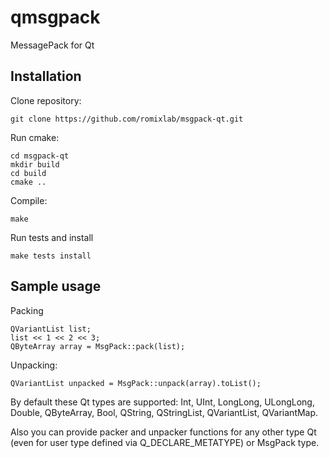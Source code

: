 qmsgpack
========

MessagePack for Qt

Installation
------------
Clone repository:
~~~
git clone https://github.com/romixlab/msgpack-qt.git
~~~

Run cmake:
~~~
cd msgpack-qt
mkdir build
cd build
cmake ..
~~~

Compile:
~~~
make
~~~

Run tests and install
~~~
make tests install
~~~

Sample usage
------------
Packing
~~~
QVariantList list;
list << 1 << 2 << 3;
QByteArray array = MsgPack::pack(list);
~~~

Unpacking:
~~~
QVariantList unpacked = MsgPack::unpack(array).toList();
~~~

By default these Qt types are supported: Int, UInt, LongLong, ULongLong, Double, QByteArray, Bool, QString, QStringList, QVariantList, QVariantMap.

Also you can provide packer and unpacker functions for any other type Qt (even for user type defined via  Q_DECLARE_METATYPE) or MsgPack type.
